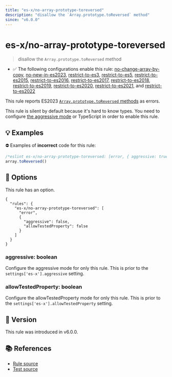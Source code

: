 ```yaml
---
title: "es-x/no-array-prototype-toreversed"
description: "disallow the `Array.prototype.toReversed` method"
since: "v6.0.0"
---
```


# es-x/no-array-prototype-toreversed
> disallow the `Array.prototype.toReversed` method

- ✅ The following configurations enable this rule: [no-change-array-by-copy], [no-new-in-es2023], [restrict-to-es3], [restrict-to-es5], [restrict-to-es2015], [restrict-to-es2016], [restrict-to-es2017], [restrict-to-es2018], [restrict-to-es2019], [restrict-to-es2020], [restrict-to-es2021], and [restrict-to-es2022]

This rule reports ES2023 [`Array.prototype.toReversed` methods](https://github.com/tc39/proposal-change-array-by-copy) as errors.

This rule is silent by default because it's hard to know types. You need to configure [the aggressive mode](https://github.com/eslint-community/eslint-plugin-es-x/tree/master/docs/#the-aggressive-mode) or TypeScript in order to enable this rule.

## 💡 Examples

⛔ Examples of **incorrect** code for this rule:

<eslint-playground type="bad">

```js
/*eslint es-x/no-array-prototype-toreversed: [error, { aggressive: true }] */
array.toReversed()
```

</eslint-playground>

## 🔧 Options

This rule has an option.

```jsonc
{
  "rules": {
    "es-x/no-array-prototype-toreversed": [
      "error",
      {
        "aggressive": false,
        "allowTestedProperty": false
      }
    ]
  }
}
```

### aggressive: boolean

Configure the aggressive mode for only this rule.
This is prior to the `settings['es-x'].aggressive` setting.

### allowTestedProperty: boolean

Configure the allowTestedProperty mode for only this rule.
This is prior to the `settings['es-x'].allowTestedProperty` setting.

## 🚀 Version

This rule was introduced in v6.0.0.

## 📚 References

- [Rule source](https://github.com/eslint-community/eslint-plugin-es-x/blob/master/lib/rules/no-array-prototype-toreversed.js)
- [Test source](https://github.com/eslint-community/eslint-plugin-es-x/blob/master/tests/lib/rules/no-array-prototype-toreversed.js)

[no-change-array-by-copy]: ../configs/index.md#no-change-array-by-copy
[no-new-in-es2023]: ../configs/index.md#no-new-in-es2023
[restrict-to-es3]: ../configs/index.md#restrict-to-es3
[restrict-to-es5]: ../configs/index.md#restrict-to-es5
[restrict-to-es2015]: ../configs/index.md#restrict-to-es2015
[restrict-to-es2016]: ../configs/index.md#restrict-to-es2016
[restrict-to-es2017]: ../configs/index.md#restrict-to-es2017
[restrict-to-es2018]: ../configs/index.md#restrict-to-es2018
[restrict-to-es2019]: ../configs/index.md#restrict-to-es2019
[restrict-to-es2020]: ../configs/index.md#restrict-to-es2020
[restrict-to-es2021]: ../configs/index.md#restrict-to-es2021
[restrict-to-es2022]: ../configs/index.md#restrict-to-es2022
